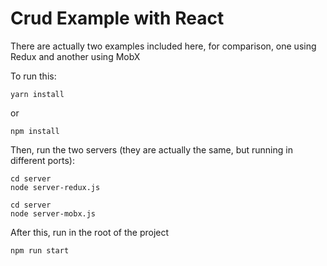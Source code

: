 # Crud Example with React

There are actually two examples included here, for comparison, one using Redux and another using MobX

To run this:

````
yarn install
````

or

````
npm install
````

Then, run the two servers (they are actually the same, but running in different ports):

````
cd server
node server-redux.js
`````

````
cd server
node server-mobx.js
`````

After this, run in the root of the project

````
npm run start
````
